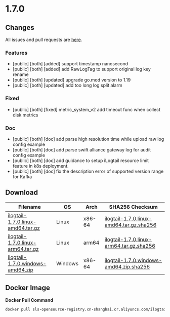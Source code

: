 # 1.7.0

## Changes

All issues and pull requests are [here](https://github.com/alibaba/ilogtail/milestone/20).

### Features

- [public] [both] [added] support timestamp nanosecond
- [public] [both] [added] add RawLogTag to support original log key rename
- [public] [both] [updated] upgrade go.mod version to 1.19
- [public] [both] [updated] add too long log split alarm

### Fixed

- [public] [both] [fixed] metric_system_v2 add timeout func when collect disk metrics

### Doc

- [public] [both] [doc] add parse high resolution time while upload raw log config example
- [public] [both] [doc] add parse swift alliance gateway log for audit config example
- [public] [both] [doc] add guidance to setup iLogtail resource limit feature in k8s deployment.
- [public] [both] [doc] fix the description error of supported version range for Kafka

## Download

| **Filename** | **OS** | **Arch** | **SHA256 Checksum** |
|  ----  | ----  | ----  | ----  |
|[ilogtail-1.7.0.linux-amd64.tar.gz](https://ilogtail-community-edition.oss-cn-shanghai.aliyuncs.com/1.7.0/ilogtail-1.7.0.linux-amd64.tar.gz)|Linux|x86-64|[ilogtail-1.7.0.linux-amd64.tar.gz.sha256](https://ilogtail-community-edition.oss-cn-shanghai.aliyuncs.com/1.7.0/ilogtail-1.7.0.linux-amd64.tar.gz.sha256)|
|[ilogtail-1.7.0.linux-arm64.tar.gz](https://ilogtail-community-edition.oss-cn-shanghai.aliyuncs.com/1.7.0/ilogtail-1.7.0.linux-arm64.tar.gz)|Linux|arm64|[ilogtail-1.7.0.linux-arm64.tar.gz.sha256](https://ilogtail-community-edition.oss-cn-shanghai.aliyuncs.com/1.7.0/ilogtail-1.7.0.linux-arm64.tar.gz.sha256)|
|[ilogtail-1.7.0.windows-amd64.zip](https://ilogtail-community-edition.oss-cn-shanghai.aliyuncs.com/1.7.0/ilogtail-1.7.0.windows-amd64.zip)|Windows|x86-64|[ilogtail-1.7.0.windows-amd64.zip.sha256](https://ilogtail-community-edition.oss-cn-shanghai.aliyuncs.com/1.7.0/ilogtail-1.7.0.windows-amd64.zip.sha256)|

## Docker Image

**Docker Pull Command**
``` bash
docker pull sls-opensource-registry.cn-shanghai.cr.aliyuncs.com/ilogtail-community-edition/ilogtail:1.7.0
```
